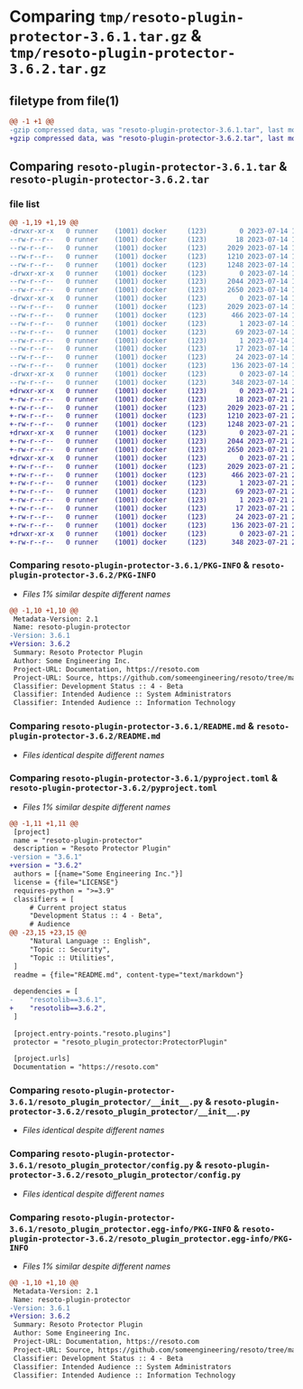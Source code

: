 # Comparing `tmp/resoto-plugin-protector-3.6.1.tar.gz` & `tmp/resoto-plugin-protector-3.6.2.tar.gz`

## filetype from file(1)

```diff
@@ -1 +1 @@
-gzip compressed data, was "resoto-plugin-protector-3.6.1.tar", last modified: Fri Jul 14 17:05:20 2023, max compression
+gzip compressed data, was "resoto-plugin-protector-3.6.2.tar", last modified: Fri Jul 21 22:15:11 2023, max compression
```

## Comparing `resoto-plugin-protector-3.6.1.tar` & `resoto-plugin-protector-3.6.2.tar`

### file list

```diff
@@ -1,19 +1,19 @@
-drwxr-xr-x   0 runner    (1001) docker     (123)        0 2023-07-14 17:05:20.211890 resoto-plugin-protector-3.6.1/
--rw-r--r--   0 runner    (1001) docker     (123)       18 2023-07-14 17:01:07.000000 resoto-plugin-protector-3.6.1/MANIFEST.in
--rw-r--r--   0 runner    (1001) docker     (123)     2029 2023-07-14 17:05:20.211890 resoto-plugin-protector-3.6.1/PKG-INFO
--rw-r--r--   0 runner    (1001) docker     (123)     1210 2023-07-14 17:01:07.000000 resoto-plugin-protector-3.6.1/README.md
--rw-r--r--   0 runner    (1001) docker     (123)     1248 2023-07-14 17:01:07.000000 resoto-plugin-protector-3.6.1/pyproject.toml
-drwxr-xr-x   0 runner    (1001) docker     (123)        0 2023-07-14 17:05:20.207889 resoto-plugin-protector-3.6.1/resoto_plugin_protector/
--rw-r--r--   0 runner    (1001) docker     (123)     2044 2023-07-14 17:01:07.000000 resoto-plugin-protector-3.6.1/resoto_plugin_protector/__init__.py
--rw-r--r--   0 runner    (1001) docker     (123)     2650 2023-07-14 17:01:07.000000 resoto-plugin-protector-3.6.1/resoto_plugin_protector/config.py
-drwxr-xr-x   0 runner    (1001) docker     (123)        0 2023-07-14 17:05:20.211890 resoto-plugin-protector-3.6.1/resoto_plugin_protector.egg-info/
--rw-r--r--   0 runner    (1001) docker     (123)     2029 2023-07-14 17:05:20.000000 resoto-plugin-protector-3.6.1/resoto_plugin_protector.egg-info/PKG-INFO
--rw-r--r--   0 runner    (1001) docker     (123)      466 2023-07-14 17:05:20.000000 resoto-plugin-protector-3.6.1/resoto_plugin_protector.egg-info/SOURCES.txt
--rw-r--r--   0 runner    (1001) docker     (123)        1 2023-07-14 17:05:20.000000 resoto-plugin-protector-3.6.1/resoto_plugin_protector.egg-info/dependency_links.txt
--rw-r--r--   0 runner    (1001) docker     (123)       69 2023-07-14 17:05:20.000000 resoto-plugin-protector-3.6.1/resoto_plugin_protector.egg-info/entry_points.txt
--rw-r--r--   0 runner    (1001) docker     (123)        1 2023-07-14 17:02:50.000000 resoto-plugin-protector-3.6.1/resoto_plugin_protector.egg-info/not-zip-safe
--rw-r--r--   0 runner    (1001) docker     (123)       17 2023-07-14 17:05:20.000000 resoto-plugin-protector-3.6.1/resoto_plugin_protector.egg-info/requires.txt
--rw-r--r--   0 runner    (1001) docker     (123)       24 2023-07-14 17:05:20.000000 resoto-plugin-protector-3.6.1/resoto_plugin_protector.egg-info/top_level.txt
--rw-r--r--   0 runner    (1001) docker     (123)      136 2023-07-14 17:05:20.211890 resoto-plugin-protector-3.6.1/setup.cfg
-drwxr-xr-x   0 runner    (1001) docker     (123)        0 2023-07-14 17:05:20.211890 resoto-plugin-protector-3.6.1/test/
--rw-r--r--   0 runner    (1001) docker     (123)      348 2023-07-14 17:01:07.000000 resoto-plugin-protector-3.6.1/test/test_config.py
+drwxr-xr-x   0 runner    (1001) docker     (123)        0 2023-07-21 22:15:11.862024 resoto-plugin-protector-3.6.2/
+-rw-r--r--   0 runner    (1001) docker     (123)       18 2023-07-21 22:11:36.000000 resoto-plugin-protector-3.6.2/MANIFEST.in
+-rw-r--r--   0 runner    (1001) docker     (123)     2029 2023-07-21 22:15:11.862024 resoto-plugin-protector-3.6.2/PKG-INFO
+-rw-r--r--   0 runner    (1001) docker     (123)     1210 2023-07-21 22:11:36.000000 resoto-plugin-protector-3.6.2/README.md
+-rw-r--r--   0 runner    (1001) docker     (123)     1248 2023-07-21 22:11:36.000000 resoto-plugin-protector-3.6.2/pyproject.toml
+drwxr-xr-x   0 runner    (1001) docker     (123)        0 2023-07-21 22:15:11.862024 resoto-plugin-protector-3.6.2/resoto_plugin_protector/
+-rw-r--r--   0 runner    (1001) docker     (123)     2044 2023-07-21 22:11:36.000000 resoto-plugin-protector-3.6.2/resoto_plugin_protector/__init__.py
+-rw-r--r--   0 runner    (1001) docker     (123)     2650 2023-07-21 22:11:36.000000 resoto-plugin-protector-3.6.2/resoto_plugin_protector/config.py
+drwxr-xr-x   0 runner    (1001) docker     (123)        0 2023-07-21 22:15:11.862024 resoto-plugin-protector-3.6.2/resoto_plugin_protector.egg-info/
+-rw-r--r--   0 runner    (1001) docker     (123)     2029 2023-07-21 22:15:11.000000 resoto-plugin-protector-3.6.2/resoto_plugin_protector.egg-info/PKG-INFO
+-rw-r--r--   0 runner    (1001) docker     (123)      466 2023-07-21 22:15:11.000000 resoto-plugin-protector-3.6.2/resoto_plugin_protector.egg-info/SOURCES.txt
+-rw-r--r--   0 runner    (1001) docker     (123)        1 2023-07-21 22:15:11.000000 resoto-plugin-protector-3.6.2/resoto_plugin_protector.egg-info/dependency_links.txt
+-rw-r--r--   0 runner    (1001) docker     (123)       69 2023-07-21 22:15:11.000000 resoto-plugin-protector-3.6.2/resoto_plugin_protector.egg-info/entry_points.txt
+-rw-r--r--   0 runner    (1001) docker     (123)        1 2023-07-21 22:13:02.000000 resoto-plugin-protector-3.6.2/resoto_plugin_protector.egg-info/not-zip-safe
+-rw-r--r--   0 runner    (1001) docker     (123)       17 2023-07-21 22:15:11.000000 resoto-plugin-protector-3.6.2/resoto_plugin_protector.egg-info/requires.txt
+-rw-r--r--   0 runner    (1001) docker     (123)       24 2023-07-21 22:15:11.000000 resoto-plugin-protector-3.6.2/resoto_plugin_protector.egg-info/top_level.txt
+-rw-r--r--   0 runner    (1001) docker     (123)      136 2023-07-21 22:15:11.862024 resoto-plugin-protector-3.6.2/setup.cfg
+drwxr-xr-x   0 runner    (1001) docker     (123)        0 2023-07-21 22:15:11.862024 resoto-plugin-protector-3.6.2/test/
+-rw-r--r--   0 runner    (1001) docker     (123)      348 2023-07-21 22:11:36.000000 resoto-plugin-protector-3.6.2/test/test_config.py
```

### Comparing `resoto-plugin-protector-3.6.1/PKG-INFO` & `resoto-plugin-protector-3.6.2/PKG-INFO`

 * *Files 1% similar despite different names*

```diff
@@ -1,10 +1,10 @@
 Metadata-Version: 2.1
 Name: resoto-plugin-protector
-Version: 3.6.1
+Version: 3.6.2
 Summary: Resoto Protector Plugin
 Author: Some Engineering Inc.
 Project-URL: Documentation, https://resoto.com
 Project-URL: Source, https://github.com/someengineering/resoto/tree/main/plugins/protector
 Classifier: Development Status :: 4 - Beta
 Classifier: Intended Audience :: System Administrators
 Classifier: Intended Audience :: Information Technology
```

### Comparing `resoto-plugin-protector-3.6.1/README.md` & `resoto-plugin-protector-3.6.2/README.md`

 * *Files identical despite different names*

### Comparing `resoto-plugin-protector-3.6.1/pyproject.toml` & `resoto-plugin-protector-3.6.2/pyproject.toml`

 * *Files 1% similar despite different names*

```diff
@@ -1,11 +1,11 @@
 [project]
 name = "resoto-plugin-protector"
 description = "Resoto Protector Plugin"
-version = "3.6.1"
+version = "3.6.2"
 authors = [{name="Some Engineering Inc."}]
 license = {file="LICENSE"}
 requires-python = ">=3.9"
 classifiers = [
     # Current project status
     "Development Status :: 4 - Beta",
     # Audience
@@ -23,15 +23,15 @@
     "Natural Language :: English",
     "Topic :: Security",
     "Topic :: Utilities",
 ]
 readme = {file="README.md", content-type="text/markdown"}
 
 dependencies = [
-    "resotolib==3.6.1",
+    "resotolib==3.6.2",
 ]
 
 [project.entry-points."resoto.plugins"]
 protector = "resoto_plugin_protector:ProtectorPlugin"
 
 [project.urls]
 Documentation = "https://resoto.com"
```

### Comparing `resoto-plugin-protector-3.6.1/resoto_plugin_protector/__init__.py` & `resoto-plugin-protector-3.6.2/resoto_plugin_protector/__init__.py`

 * *Files identical despite different names*

### Comparing `resoto-plugin-protector-3.6.1/resoto_plugin_protector/config.py` & `resoto-plugin-protector-3.6.2/resoto_plugin_protector/config.py`

 * *Files identical despite different names*

### Comparing `resoto-plugin-protector-3.6.1/resoto_plugin_protector.egg-info/PKG-INFO` & `resoto-plugin-protector-3.6.2/resoto_plugin_protector.egg-info/PKG-INFO`

 * *Files 1% similar despite different names*

```diff
@@ -1,10 +1,10 @@
 Metadata-Version: 2.1
 Name: resoto-plugin-protector
-Version: 3.6.1
+Version: 3.6.2
 Summary: Resoto Protector Plugin
 Author: Some Engineering Inc.
 Project-URL: Documentation, https://resoto.com
 Project-URL: Source, https://github.com/someengineering/resoto/tree/main/plugins/protector
 Classifier: Development Status :: 4 - Beta
 Classifier: Intended Audience :: System Administrators
 Classifier: Intended Audience :: Information Technology
```

